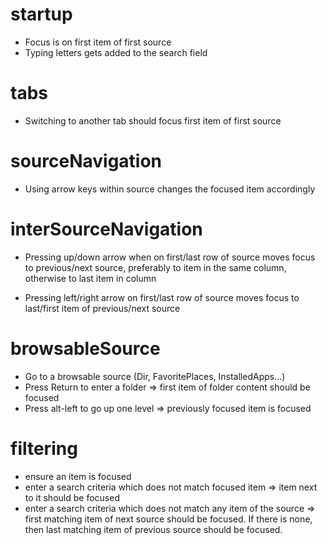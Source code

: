 # startup

- Focus is on first item of first source
- Typing letters gets added to the search field

# tabs

- Switching to another tab should focus first item of first source

# sourceNavigation

- Using arrow keys within source changes the focused item accordingly

# interSourceNavigation

- Pressing up/down arrow when on first/last row of source moves focus
  to previous/next source, preferably to item in the same column,
  otherwise to last item in column

- Pressing left/right arrow on first/last row of source moves focus to
  last/first item of previous/next source

# browsableSource

- Go to a browsable source (Dir, FavoritePlaces, InstalledApps...)
- Press Return to enter a folder => first item of folder content should
  be focused
- Press alt-left to go up one level => previously focused item is focused

# filtering

- ensure an item is focused
- enter a search criteria which does not match focused item
  => item next to it should be focused
- enter a search criteria which does not match any item of the source
  => first matching item of next source should be focused. If there is none,
  then last matching item of previous source should be focused.
